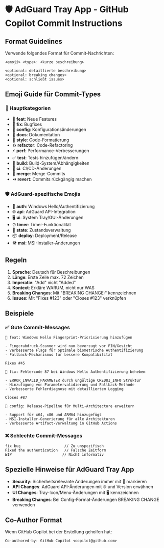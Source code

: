 # 🛡️ AdGuard Tray App - GitHub Copilot Commit Instructions

## Format Guidelines
Verwende folgendes Format für Commit-Nachrichten:

```
<emoji> <type>: <kurze beschreibung>

<optional: detaillierte beschreibung>
<optional: breaking changes>
<optional: schließt issues>
```

## Emoji Guide für Commit-Types

### 🎯 Hauptkategorien
- 🚀 **feat**: Neue Features
- 🐛 **fix**: Bugfixes
- 🔧 **config**: Konfigurationsänderungen
- 📝 **docs**: Dokumentation
- 🎨 **style**: Code-Formatierung
- ♻️ **refactor**: Code-Refactoring
- ⚡ **perf**: Performance-Verbesserungen
- ✅ **test**: Tests hinzufügen/ändern
- 🔨 **build**: Build-System/Abhängigkeiten
- 👷 **ci**: CI/CD-Änderungen
- 🔀 **merge**: Merge-Commits
- ⏪ **revert**: Commits rückgängig machen

### 🛡️ AdGuard-spezifische Emojis
- 🔐 **auth**: Windows Hello/Authentifizierung
- 🌐 **api**: AdGuard API-Integration
- 🖥️ **ui**: System Tray/GUI-Änderungen
- ⏰ **timer**: Timer-Funktionalität
- 🔄 **state**: Zustandsverwaltung
- 📦 **deploy**: Deployment/Release
- 🛠️ **msi**: MSI-Installer-Änderungen

## Regeln
1. **Sprache**: Deutsch für Beschreibungen
2. **Länge**: Erste Zeile max. 72 Zeichen
3. **Imperativ**: "Add" nicht "Added"
4. **Kontext**: Erkläre WARUM, nicht nur WAS
5. **Breaking Changes**: Mit "BREAKING CHANGE:" kennzeichnen
6. **Issues**: Mit "Fixes #123" oder "Closes #123" verknüpfen

## Beispiele

### ✅ Gute Commit-Messages
```
🚀 feat: Windows Hello Fingerprint-Priorisierung hinzufügen

- Fingerabdruck-Scanner wird nun bevorzugt vor PIN/Gesicht
- Verbesserte Flags für optimale biometrische Authentifizierung
- Fallback-Mechanismus für bessere Kompatibilität

Fixes #45
```

```
🐛 fix: Fehlercode 87 bei Windows Hello Authentifizierung beheben

- ERROR_INVALID_PARAMETER durch ungültige CREDUI_INFO Struktur
- Hinzufügung von Parametervalidierung und Fallback-Methode
- Verbesserte Fehlerdiagnose mit detailliertem Logging

Closes #87
```

```
🔧 config: Release-Pipeline für Multi-Architecture erweitern

- Support für x64, x86 und ARM64 hinzugefügt
- MSI-Installer-Generierung für alle Architekturen
- Verbesserte Artifact-Verwaltung in GitHub Actions
```

### ❌ Schlechte Commit-Messages
```
fix bug                    // Zu unspezifisch
Fixed the authentication   // Falsche Zeitform
WIP                       // Nicht informativ
```

## Spezielle Hinweise für AdGuard Tray App
- **Security**: Sicherheitsrelevante Änderungen immer mit 🔐 markieren
- **API Changes**: AdGuard API-Änderungen mit 🌐 und Version erwähnen
- **UI Changes**: Tray-Icon/Menu-Änderungen mit 🖥️ kennzeichnen
- **Breaking Changes**: Bei Config-Format-Änderungen BREAKING CHANGE verwenden

## Co-Author Format
Wenn GitHub Copilot bei der Erstellung geholfen hat:
```
Co-authored-by: GitHub Copilot <copilot@github.com>
```

